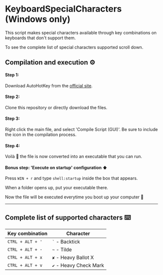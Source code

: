 # KeyboardSpecialCharacters (Windows only)
This script makes special characters available through key combinations on keyboards that don't support them.

To see the complete list of special characters supported scroll down.

## Compilation and execution ⚙️
#### Step 1:
Download AutoHotKey from the [official site](https://www.autohotkey.com/).

#### Step 2:
Clone this repository or directly download the files.

#### Step 3:
Right click the main file, and select 'Compile Script (GUI)'. Be sure to include the icon in the compilation process.

#### Step 4:
Voilà 🥳 the file is now converted into an executable that you can run.

#### Bonus step: 'Execute on startup' configuration ⬆️
Press `WIN + r` and type `shell:startup` inside the box that appears.

When a folder opens up, put your executable there.

Now the file will be executed everytime you boot up your computer 🥳

---

## Complete list of supported characters ⌨️
| Key combination  | Character                 |
| ---------------- | ------------------------- |
| `CTRL + ALT + '` | <code>`</code> - Backtick |
| `CTRL + ALT + -` | `~` - Tilde |
| `CTRL + ALT + x` | `✘` - Heavy Ballot X |
| `CTRL + ALT + v` | `✔` - Heavy Check Mark |
